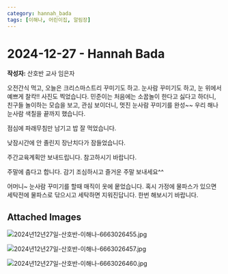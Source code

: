 ```yaml
---
category: hannah_bada
tags: [이해나, 어린이집, 알림장]
---
```


# 2024-12-27 - Hannah Bada

**작성자:** 산호반 교사 임은자  

오전간식  먹고,  오늘은 크리스마스트리 꾸미기도 하고. 눈사람 꾸미기도 하고,  눈 위에서 예쁘게 찰칵!!  사진도 찍었습니다. 민준이는 처음에는 소꿉놀이 한다고 싫다고 하더니, 친구들 놀이하는  모습을 보고, 관심 보이더니,  멋진 눈사람 꾸미기를 완성~~ 우리 해나 눈사람 색칠을 끝까지 했습니다. 

점심에 파래무침만 남기고 밥 잘 먹었습니다.

낮잠시간에 안 졸린지 장난치다가 잠들었습니다.

주간교육계획안 보내드립니다. 참고하시기 바랍니다.

주말에 춥다고 합니다. 감기 조심하시고 즐거운 주말 보내세요^^

어머니~  눈사람 꾸미기를 할때 매직이 옷에 뭍었습니다. 혹시 가정에 물파스가 있으면 세탁전에 물파스로 닦으시고 세탁하면 지워진답니다. 한번 해보시기 바랍니다.

## Attached Images
![2024년12년27일-산호반-이해나-6663026455.jpg](d:\Users\hannah\Downloads\kids\photo\2024년12년27일-산호반-이해나-6663026455.jpg)

![2024년12년27일-산호반-이해나-6663026457.jpg](d:\Users\hannah\Downloads\kids\photo\2024년12년27일-산호반-이해나-6663026457.jpg)

![2024년12년27일-산호반-이해나-6663026460.jpg](d:\Users\hannah\Downloads\kids\photo\2024년12년27일-산호반-이해나-6663026460.jpg)

